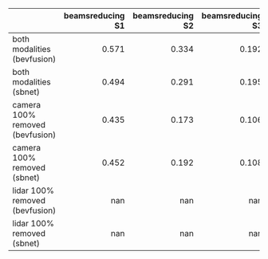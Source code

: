 |                                 |   beamsreducing S1 |   beamsreducing S2 |   beamsreducing S3 |   beamsreducing S4 |   beamsreducing S5 |   brightness S1 |   brightness S2 |   brightness S3 |   dark S1 |   dark S2 |   dark S3 |   fog S1 |   fog S2 |   fog S3 |   motionblur S1 |   motionblur S2 |   motionblur S3 |   pointsreducing S1 |   pointsreducing S2 |   pointsreducing S3 |   pointsreducing S4 |   pointsreducing S5 |
|:--------------------------------|-------------------:|-------------------:|-------------------:|-------------------:|-------------------:|----------------:|----------------:|----------------:|----------:|----------:|----------:|---------:|---------:|---------:|----------------:|----------------:|----------------:|--------------------:|--------------------:|--------------------:|--------------------:|--------------------:|
| both modalities (bevfusion)     |              0.571 |              0.334 |              0.192 |            nan     |            nan     |           0.654 |           0.643 |           0.632 |     0.659 |     0.645 |     0.636 |    0.628 |    0.478 |    0.132 |           0.627 |           0.562 |           0.472 |               0.619 |               0.573 |               0.478 |             nan     |             nan     |
| both modalities (sbnet)         |              0.494 |              0.291 |              0.195 |            nan     |            nan     |           0.601 |           0.593 |           0.582 |     0.595 |     0.578 |     0.568 |    0.564 |    0.449 |    0.149 |           0.590 |           0.498 |           0.426 |               0.539 |               0.490 |               0.393 |             nan     |             nan     |
| camera 100% removed (bevfusion) |              0.435 |              0.173 |              0.106 |              0.007 |              0.000 |           0.614 |           0.614 |           0.615 |     0.614 |     0.614 |     0.615 |    0.597 |    0.387 |    0.086 |           0.614 |           0.442 |           0.350 |               0.496 |               0.422 |               0.276 |               0.143 |               0.014 |
| camera 100% removed (sbnet)     |              0.452 |              0.192 |              0.108 |              0.015 |              0.000 |           0.630 |           0.630 |           0.630 |     0.630 |     0.630 |     0.631 |    0.603 |    0.453 |    0.128 |           0.630 |           0.477 |           0.385 |               0.523 |               0.455 |               0.325 |               0.197 |               0.033 |
| lidar 100% removed (bevfusion)  |            nan     |            nan     |            nan     |              0.051 |              0.003 |           0.002 |           0.001 |           0.001 |     0.002 |     0.002 |     0.001 |    0.002 |    0.002 |    0.001 |           0.003 |           0.002 |           0.002 |               0.003 |               0.003 |               0.003 |               0.361 |             nan     |
| lidar 100% removed (sbnet)      |            nan     |            nan     |            nan     |              0.101 |              0.075 |           0.032 |           0.022 |           0.012 |     0.027 |     0.017 |     0.011 |    0.036 |    0.036 |    0.024 |           0.075 |           0.037 |           0.027 |               0.075 |               0.075 |               0.075 |               0.149 |               0.095 |